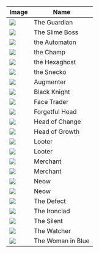 | Image | Name |
| ----- | ---- |
| ![](downfall/creatures/GuardianCharacter.png) | The Guardian |
| ![](downfall/creatures/SlimeboundCharacter.png) | The Slime Boss |
| ![](downfall/creatures/AutomatonChar.png) | the Automaton |
| ![](downfall/creatures/ChampChar.png) | the Champ |
| ![](downfall/creatures/TheHexaghost.png) | the Hexaghost |
| ![](downfall/creatures/TheSnecko.png) | the Snecko |
| ![](downfall/creatures/Augmenter.png) | Augmenter |
| ![](downfall/creatures/BlackKnight.png) | Black Knight |
| ![](downfall/creatures/FaceTrader.png) | Face Trader |
| ![](downfall/creatures/ForgetfulTotem.png) | Forgetful Head |
| ![](downfall/creatures/ChangingTotem.png) | Head of Change |
| ![](downfall/creatures/GrowingTotem.png) | Head of Growth |
| ![](downfall/creatures/LooterAlt.png) | Looter |
| ![](downfall/creatures/MuggerAlt.png) | Looter |
| ![](downfall/creatures/FleeingMerchant.png) | Merchant |
| ![](downfall/creatures/CharBossMerchant.png) | Merchant |
| ![](downfall/creatures/NeowBoss.png) | Neow |
| ![](downfall/creatures/NeowBossFinal.png) | Neow |
| ![](downfall/creatures/Defect.png) | The Defect |
| ![](downfall/creatures/Ironclad.png) | The Ironclad |
| ![](downfall/creatures/Silent.png) | The Silent |
| ![](downfall/creatures/Watcher.png) | The Watcher |
| ![](downfall/creatures/LadyInBlue.png) | The Woman in Blue |

